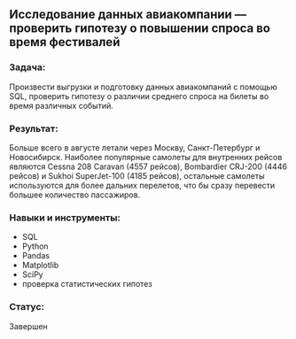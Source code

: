## Исследование данных авиакомпании — проверить гипотезу о повышении спроса во время фестивалей
### Задача:
Произвести выгрузки и подготовку данных авиакомпаний с помощью SQL, проверить гипотезу о различии среднего спроса на билеты во время различных событий.

### Результат:
Больше всего в августе летали через Москву, Санкт-Петербург и Новосибирск. Наиболее популярные самолеты для внутренних рейсов являются Cessna 208 Caravan (4557 рейсов), Bombardier CRJ-200 (4446 рейсов) и Sukhoi SuperJet-100 (4185 рейсов), остальные самолеты используются для более дальних перелетов, что бы сразу перевести большее количество пассажиров.

### Навыки и инструменты:

 - SQL
 - Python
 - Pandas
 - Matplotlib
 - SciPy
 - проверка статистических гипотез
 
### Статус:
Завершен
